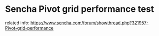 # Sencha Pivot grid performance test

related info: https://www.sencha.com/forum/showthread.php?321957-Pivot-grid-performance